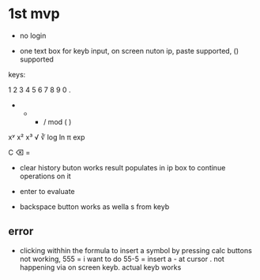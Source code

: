 # 1st mvp

- no login

- one text box for keyb input, on screen nuton ip, paste supported, () supported 

keys:

1 2 3
4 5 6
7 8 9
0 .

+ - * / mod
( )


xʸ x² x³ √ ∛
log ln π exp

C ⌫ =

- clear history buton works
result populates in ip box to continue operations on it

- enter to evaluate
- backspace button works as wella s from keyb

## error

- clicking withhin the formula to insert a symbol by pressing calc buttons not working,
  555 =  i want to do 55-5 = insert a - at cursor . not happening via on screen keyb. actual keyb works